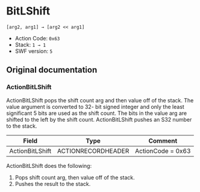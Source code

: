 # BitLShift

```
[arg2, arg1] → [arg2 << arg1]
```

- Action Code: `0x63`
- Stack: `1 → 1`
- SWF version: `5`

## Original documentation

### ActionBitLShift

ActionBitLShift pops the shift count arg and then value off of the stack. The value argument is converted to 32-
bit signed integer and only the least significant 5 bits are used as the shift count. The bits in the value arg are
shifted to the left by the shift count. ActionBitLShift pushes an S32 number to the stack.

| Field             | Type               | Comment                        |
|-------------------|--------------------|--------------------------------|
| ActionBitLShift   | ACTIONRECORDHEADER | ActionCode = 0x63              |

ActionBitLShift does the following:
1. Pops shift count arg, then value off of the stack.
2. Pushes the result to the stack.
